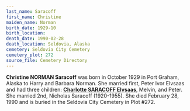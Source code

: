 ```yaml
---
last_name: Saracoff
first_name: Christine
maiden_name: Norman
birth_date: 1929-10
birth_location: 
death_date: 1990-02-28
death_location: Seldovia, Alaska
cemetery: Seldovia City Cemetery
cemetery_plot: 272
source_file: Cemetery Directory
---
```

**Christine NORMAN Saracoff** was born in October 1929 in Port Graham, Alaska to Harry and Barbara Norman.  She married first, Peter Ivor Elvsaas and had three children: [**Charlotte SARACOFF Elvsaas**](./Elvsass_Charlotte.md), Melvin, and Peter.  She married 2nd, Nicholas Saracoff (1920-1955).  She died February 28, 1990 and is buried in the Seldovia City Cemetery in Plot #272.  
